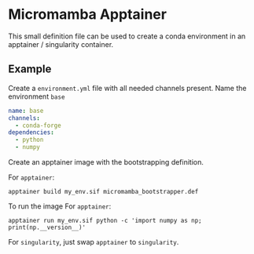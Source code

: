 # Micromamba Apptainer

This small definition file can be used to create a conda environment in an apptainer / singularity container.

## Example

Create a `environment.yml` file with all needed channels present. Name the environment `base`

```yml
name: base
channels:
  - conda-forge
dependencies:
  - python
  - numpy
```

Create an apptainer image with the bootstrapping definition.

For `apptainer`:
```console
apptainer build my_env.sif micromamba_bootstrapper.def
```

To run the image
For `apptainer`:
```console
apptainer run my_env.sif python -c 'import numpy as np; print(np.__version__)'
```


For `singularity`, just swap `apptainer` to `singularity`.
